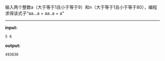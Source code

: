 输入两个整数a（大于等于1且小于等于9）和n（大于等于1且小于等于80），编程求得该式子“aa...a + aa..a + a"
****
**input:**
```
5 6
```
**output:**
```
493830
```
